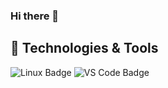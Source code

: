 ### Hi there 👋

<!--
**andrewgillingham/andrewgillingham** is a ✨ _special_ ✨ repository because its `README.md` (this file) appears on your GitHub profile.

Here are some ideas to get you started:

- 🔭 I’m currently working on ...
- 🌱 I’m currently learning ...
- 👯 I’m looking to collaborate on ...
- 🤔 I’m looking for help with ...
- 💬 Ask me about ...
- 📫 How to reach me: ...
- 😄 Pronouns: ...
- ⚡ Fun fact: ...
-->

## 🔧 Technologies & Tools

![Linux Badge](https://img.shields.io/badge/OS-Linux-informational?style=flat&logo=linux&logoColor=white&color=2bbc8a)
![VS Code Badge](https://img.shields.io/badge/Editor-vscode-informational?style=flat&logo=visual-studio-code&logoColor=white&color=2bbc8a)